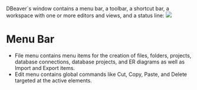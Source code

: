 DBeaver`s window contains a menu bar, a toolbar, a shortcut bar, a workspace with one or more editors and views, and a status line:
<img src="https://www.dropbox.com/s/hxkbuw6r7a8dmw6/UI%20with%20markup.png?raw=1">

# Menu Bar
* File menu contains menu items for the creation of files, folders, projects, database connections, database projects, and ER diagrams as well as Import and Export items.  
* Edit menu contains global commands like Cut, Copy, Paste, and Delete targeted at the active elements.

